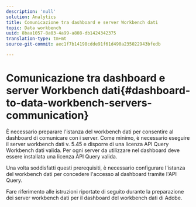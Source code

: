 ```yaml
---
description: 'null'
solution: Analytics
title: Comunicazione tra dashboard e server Workbench dati
topic: Data workbench
uuid: 8baa1057-8a03-4a99-a808-db1424342375
translation-type: tm+mt
source-git-commit: aec1f7b14198cdde91f61d490a235022943bfedb

---
```



# Comunicazione tra dashboard e server Workbench dati{#dashboard-to-data-workbench-servers-communication}

È necessario preparare l&#39;istanza del workbench dati per consentire al dashboard di comunicare con i server. Come minimo, è necessario eseguire il server workbench dati v. 5.45 e disporre di una licenza API Query Workbench dati valida. Per ogni server da utilizzare nel dashboard deve essere installata una licenza API Query valida.

Una volta soddisfatti questi prerequisiti, è necessario configurare l&#39;istanza del workbench dati per concedere l&#39;accesso al dashboard tramite l&#39;API Query.

Fare riferimento alle istruzioni riportate di seguito durante la preparazione dei server workbench dati per il dashboard del workbench dati di Adobe.
